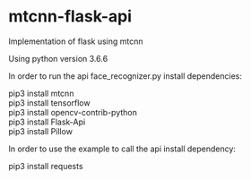 # mtcnn-flask-api
Implementation of flask using mtcnn


Using python version 3.6.6

In order to run the api face_recognizer.py install dependencies:

pip3 install mtcnn <br />
pip3 install tensorflow <br />
pip3 install opencv-contrib-python <br />
pip3 install Flask-Api <br />
pip3 install Pillow 

In order to use the example to call the api install dependency:

pip3 install requests
